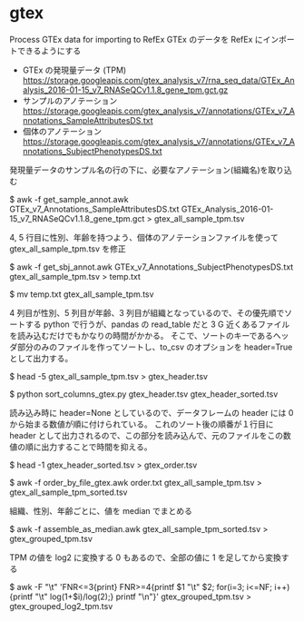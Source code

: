 # gtex
Process GTEx data for importing to RefEx
GTEx のデータを RefEx にインポートできるようにする
- GTEx の発現量データ (TPM)
  https://storage.googleapis.com/gtex_analysis_v7/rna_seq_data/GTEx_Analysis_2016-01-15_v7_RNASeQCv1.1.8_gene_tpm.gct.gz
- サンプルのアノテーション
  https://storage.googleapis.com/gtex_analysis_v7/annotations/GTEx_v7_Annotations_SampleAttributesDS.txt
- 個体のアノテーション
  https://storage.googleapis.com/gtex_analysis_v7/annotations/GTEx_v7_Annotations_SubjectPhenotypesDS.txt

発現量データのサンプル名の行の下に、必要なアノテーション(組織名)を取り込む

$ awk -f get_sample_annot.awk GTEx_v7_Annotations_SampleAttributesDS.txt GTEx_Analysis_2016-01-15_v7_RNASeQCv1.1.8_gene_tpm.gct > gtex_all_sample_tpm.tsv

4, 5 行目に性別、年齢を持つよう、個体のアノテーションファイルを使って gtex_all_sample_tpm.tsv を修正

$ awk -f get_sbj_annot.awk GTEx_v7_Annotations_SubjectPhenotypesDS.txt gtex_all_sample_tpm.tsv > temp.txt

$ mv temp.txt gtex_all_sample_tpm.tsv

4 列目が性別、5 列目が年齢、3 列目が組織となっているので、その優先順でソートする
python で行うが、pandas の read_table だと 3 G 近くあるファイルを読み込むだけでもかなりの時間がかかる。
そこで、ソートのキーであるヘッダ部分のみのファイルを作ってソートし、to_csv のオプションを header=True として出力する。

$ head -5 gtex_all_sample_tpm.tsv > gtex_header.tsv

$ python sort_columns_gtex.py gtex_header.tsv gtex_header_sorted.tsv

読み込み時に header=None としているので、データフレームの header には 0 から始まる数値が順に付けられている。
これのソート後の順番が１行目に header として出力されるので、この部分を読み込んで、元のファイルをこの数値の順に出力することで時間を抑える。

$ head -1 gtex_header_sorted.tsv > gtex_order.tsv

$ awk -f order_by_file_gtex.awk order.txt gtex_all_sample_tpm.tsv > gtex_all_sample_tpm_sorted.tsv


組織、性別、年齢ごとに、値を median でまとめる

$ awk -f assemble_as_median.awk gtex_all_sample_tpm_sorted.tsv > gtex_grouped_tpm.tsv

TPM の値を log2 に変換する
0 もあるので、全部の値に 1 を足してから変換する

$ awk -F "\t" 'FNR<=3{print} FNR>=4{printf $1 "\t" $2; for(i=3; i<=NF; i++) {printf "\t" log(1+$i)/log(2);} printf "\n"}' gtex_grouped_tpm.tsv > gtex_grouped_log2_tpm.tsv
